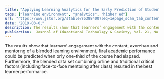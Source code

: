```yaml
---
title: "Applying Learning Analytics for the Early Prediction of Students' Academic Performance in Blended Learning"
tags: ["learning environment", "analytics", "higher ed"]
url: "https://www.jstor.org/stable/26388400?seq=1#page_scan_tab_contents"
date: "2019-03-01"
description: The results show that learners’ engagement with the content, exercises and mentoring of a blended learning environment, final academic performance could be predicted when only one-third of the course had elapsed. Furthermore, the blended data set combining online and traditional critical factors (including face-to-face mentoring after class) resulted in the best learner performance.
publication:  Journal of Educational Technology & Society, Vol. 21, No. 2 (April 2018), pp. 220-232 
---
```

The results show that learners’ engagement with the content, exercises and mentoring of a blended learning environment, final academic performance could be predicted when only one-third of the course had elapsed. Furthermore, the blended data set combining online and traditional critical factors (including face-to-face mentoring after class) resulted in the best learner performance.
